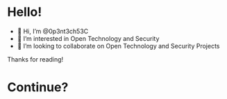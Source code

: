 # Hello!

- 👋 Hi, I’m @0p3nt3ch53C
- 👀 I’m interested in Open Technology and Security
- 💞️ I’m looking to collaborate on Open Technology and Security Projects

Thanks for reading!

# Continue?